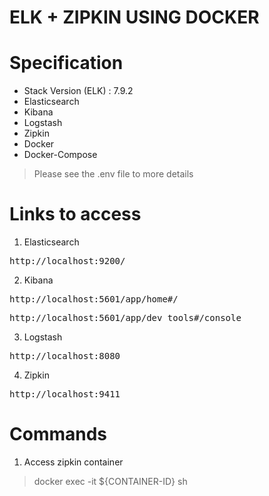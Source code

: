 # ELK + ZIPKIN USING DOCKER

# Specification

- Stack Version (ELK) : 7.9.2
- Elasticsearch
- Kibana
- Logstash
- Zipkin
- Docker
- Docker-Compose

> Please see the .env file to more details

# Links to access

1. Elasticsearch
<pre>http://localhost:9200/</pre>

2. Kibana
<pre>http://localhost:5601/app/home#/</pre>
<pre>http://localhost:5601/app/dev_tools#/console</pre>

3. Logstash
<pre>http://localhost:8080</pre>

4. Zipkin
<pre>http://localhost:9411</pre>

# Commands

1. Access zipkin container

> docker exec -it ${CONTAINER-ID} sh
> 